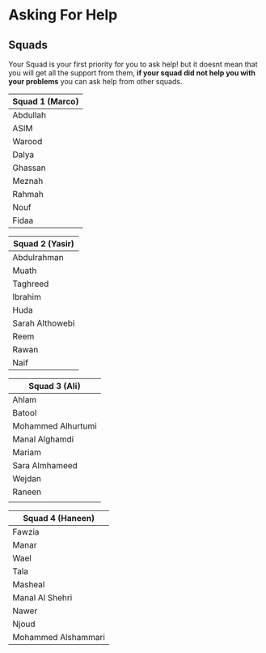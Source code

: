 # Asking For Help

## Squads

Your Squad is your first priority for you to ask help! but it doesnt mean that you will get all the support from them, **if your squad did not help you with your problems** you can ask help from other squads.

| Squad 1 (Marco) |
| --------------- |
| Abdullah        |
| ASIM            |
| Warood          |
| Dalya           |
| Ghassan         |
| Meznah          |
| Rahmah          |
| Nouf            |
| Fidaa           |

| Squad 2 (Yasir) |
| --------------- |
| Abdulrahman     |
| Muath           |
| Taghreed        |
| Ibrahim         |
| Huda            |
| Sarah Althowebi |
| Reem            |
| Rawan           |
| Naif            |

| Squad 3 (Ali)      |
| ------------------ |
| Ahlam              |
| Batool             |
| Mohammed Alhurtumi |
| Manal Alghamdi     |
| Mariam             |
| Sara Almhameed     |
| Wejdan             |
| Raneen             |
|                    |

| Squad 4 (Haneen)    |
| ------------------- |
| Fawzia              |
| Manar               |
| Wael                |
| Tala                |
| Masheal             |
| Manal Al Shehri     |
| Nawer               |
| Njoud               |
| Mohammed Alshammari |

